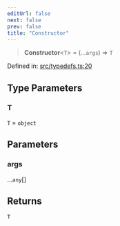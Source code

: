```yaml
---
editUrl: false
next: false
prev: false
title: "Constructor"
---
```


> **Constructor**\<`T`\> = (...`args`) => `T`

Defined in: [src/typedefs.ts:20](https://github.com/fabricjs/fabric.js/blob/9a792f4b7b8031f02ec7ea4ce8c99f810e45cfec/src/typedefs.ts#L20)

## Type Parameters

### T

`T` = `object`

## Parameters

### args

...`any`[]

## Returns

`T`
